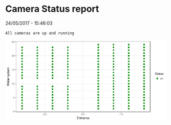 Camera Status report
================
24/05/2017 - 15:46:03

    All cameras are up and running

![](camreport_files/figure-markdown_github/unnamed-chunk-2-1.png)
